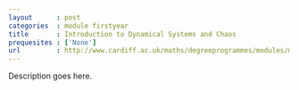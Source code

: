```yaml
---
layout      : post
categories  : module firstyear
title       : Introduction to Dynamical Systems and Chaos
prequesites : ['None']
url         : http://www.cardiff.ac.uk/maths/degreeprogrammes/modules/ma1002.html
---
```


Description goes here.

